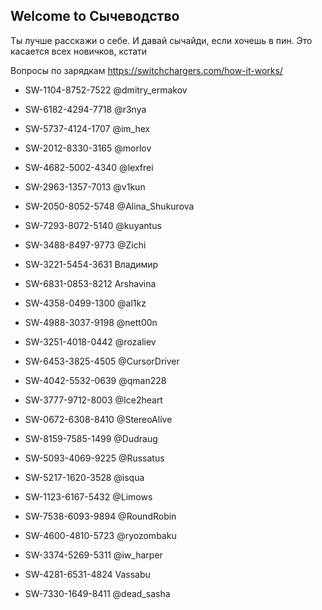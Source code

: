 ## Welcome to Сычеводство

Ты лучше расскажи о себе. И давай сычайди, если хочешь в пин. Это касается всех новичков, кстати

Вопросы по зарядкам https://switchchargers.com/how-it-works/

- SW-1104-8752-7522 @dmitry_ermakov

- SW-6182-4294-7718 @r3nya

- SW-5737-4124-1707 @im_hex

- SW-2012-8330-3165 @morlov

- SW-4682-5002-4340 @lexfrei

- SW-2963-1357-7013 @v1kun

- SW-2050-8052-5748 @Alina_Shukurova

- SW-7293-8072-5140 @kuyantus

- SW-3488-8497-9773 @Zichi

- SW-3221-5454-3631 Владимир 

- SW-6831-0853-8212 Arshavina 

- SW-4358-0499-1300 @al1kz

- SW-4988-3037-9198 @nett00n

- SW-3251-4018-0442 @rozaliev
- SW-6453-3825-4505 @CursorDriver
- SW-4042-5532-0639 @qman228
- SW-3777-9712-8003 @Ice2heart
- SW-0672-6308-8410 @StereoAlive
- SW-8159-7585-1499 @Dudraug
- SW-5093-4069-9225 @Russatus
- SW-5217-1620-3528 @isqua
- SW-1123-6167-5432 @Limows 
- SW-7538-6093-9894 @RoundRobin
- SW-4600-4810-5723 @ryozombaku 
- SW-3374-5269-5311 @iw_harper 
- SW-4281-6531-4824 Vassabu 
- SW-7330-1649-8411 @dead_sasha 

